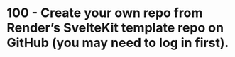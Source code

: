 # 100 - Create your own repo from Render’s SvelteKit template repo on GitHub (you may need to log in first).

